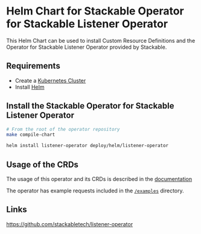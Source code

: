 <!-- markdownlint-disable MD034 -->
# Helm Chart for Stackable Operator for Stackable Listener Operator

This Helm Chart can be used to install Custom Resource Definitions and the Operator for Stackable Listener Operator provided by Stackable.

## Requirements

- Create a [Kubernetes Cluster](../Readme.md)
- Install [Helm](https://helm.sh/docs/intro/install/)

## Install the Stackable Operator for Stackable Listener Operator

```bash
# From the root of the operator repository
make compile-chart

helm install listener-operator deploy/helm/listener-operator
```

## Usage of the CRDs

The usage of this operator and its CRDs is described in the [documentation](https://docs.stackable.tech/listener-operator/index.html)

The operator has example requests included in the [`/examples`](https://github.com/stackabletech/listener-operator/tree/main/examples) directory.

## Links

<https://github.com/stackabletech/listener-operator>
